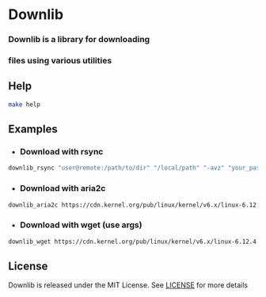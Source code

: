 # **Downlib**

### **Downlib** is a library for downloading
### files using various utilities

## Help

```sh
make help
```

## Examples

- ### Download with rsync

```sh
downlib_rsync "user@remote:/path/to/dir" "/local/path" "-avz" "your_pass"
```

- ### Download with aria2c

```sh
downlib_aria2c https://cdn.kernel.org/pub/linux/kernel/v6.x/linux-6.12.4.tar.xz out/dl
```

- ### Download with wget (use args)

```sh
downlib_wget https://cdn.kernel.org/pub/linux/kernel/v6.x/linux-6.12.4.tar.xz out/dl "-q"
```

## License
Downlib is released under the MIT License. See [LICENSE](LICENSE.md) for more details
